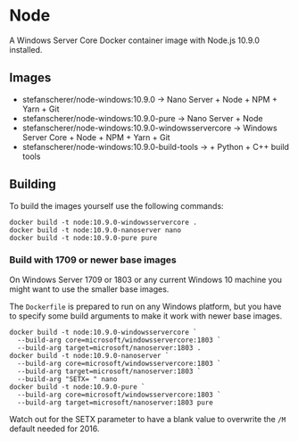 # Node

A Windows Server Core Docker container image with Node.js 10.9.0 installed.

## Images

- stefanscherer/node-windows:10.9.0 -> Nano Server + Node + NPM + Yarn + Git
- stefanscherer/node-windows:10.9.0-pure -> Nano Server + Node
- stefanscherer/node-windows:10.9.0-windowsservercore -> Windows Server Core + Node + NPM + Yarn + Git
- stefanscherer/node-windows:10.9.0-build-tools -> + Python + C++ build tools

## Building

To build the images yourself use the following commands:

```
docker build -t node:10.9.0-windowsservercore .
docker build -t node:10.9.0-nanoserver nano
docker build -t node:10.9.0-pure pure
```

### Build with 1709 or newer base images

On Windows Server 1709 or 1803 or any current Windows 10 machine you might want to use the smaller base images.

The `Dockerfile` is prepared to run on any Windows platform, but you have to specify some build arguments to make it work with newer base images.

```
docker build -t node:10.9.0-windowsservercore `
  --build-arg core=microsoft/windowsservercore:1803 `
  --build-arg target=microsoft/nanoserver:1803 .
docker build -t node:10.9.0-nanoserver `
  --build-arg core=microsoft/windowsservercore:1803 `
  --build-arg target=microsoft/nanoserver:1803 `
  --build-arg "SETX= " nano
docker build -t node:10.9.0-pure `
  --build-arg core=microsoft/windowsservercore:1803 `
  --build-arg target=microsoft/nanoserver:1803 pure
```

Watch out for the SETX parameter to have a blank value to overwrite the `/M` default needed for 2016.

